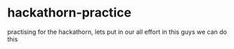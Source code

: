# hackathorn-practice
practising for the hackathorn, lets put in our all effort in this guys
we can do this
